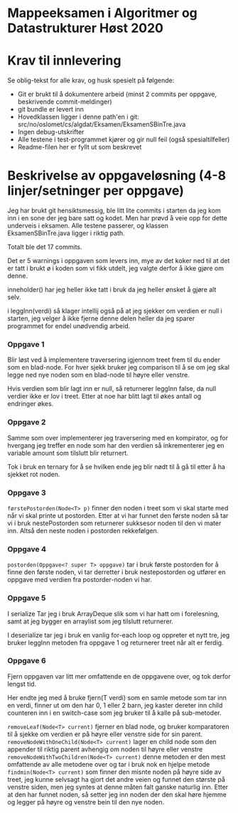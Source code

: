 # Mappeeksamen i Algoritmer og Datastrukturer Høst 2020

# Krav til innlevering

Se oblig-tekst for alle krav, og husk spesielt på følgende:

* Git er brukt til å dokumentere arbeid (minst 2 commits per oppgave, beskrivende commit-meldinger)	
* git bundle er levert inn
* Hovedklassen ligger i denne path'en i git: src/no/oslomet/cs/algdat/Eksamen/EksamenSBinTre.java
* Ingen debug-utskrifter
* Alle testene i test-programmet kjører og gir null feil (også spesialtilfeller)
* Readme-filen her er fyllt ut som beskrevet


# Beskrivelse av oppgaveløsning (4-8 linjer/setninger per oppgave)

Jeg har brukt git hensiktsmessig, ble litt lite commits i starten da jeg kom inn i en sone der jeg bare satt og kodet. Men har prøvd å veie opp for dette underveis i eksamen. Alle testene passerer, og klassen EksamenSBinTre.java ligger i riktig path.

Totalt ble det 17 commits. 

Det er 5 warnings i oppgaven som levers inn, mye av det koker ned til at det er tatt i brukt ø i koden som vi fikk utdelt, jeg valgte derfor å ikke gjøre om denne.

inneholder() har jeg heller ikke tatt i bruk da jeg heller ønsket å gjøre alt selv.

i leggInn(verdi) så klager intellij også på at jeg sjekker om verdien er null i starten, jeg velger å ikke fjerne denne delen heller da jeg sparer programmet for endel unødvendig arbeid. 

### Oppgave 1
Blir løst ved å implementere traversering igjennom treet frem til du ender som en blad-node. 
For hver sjekk bruker jeg comparison til å se om jeg skal legge ned nye noden som en blad-node til høyre eller venstre.

Hvis verdien som blir lagt inn er null, så returnerer leggInn false, da null verdier ikke er lov i treet. 
Etter at noe har blitt lagt til økes antall og endringer økes.

### Oppgave 2
Samme som over implementerer jeg traversering med en kompirator, og for hvergang jeg treffer en node som har den verdien så inkrementerer jeg en 
variable amount som tilslutt blir returnert.

Tok i bruk en ternary for å se hvilken ende jeg blir nødt til å gå til etter å ha sjekket rot noden. 

### Oppgave 3
```førstePostorden(Node<T> p)``` finner den noden i treet som vi skal starte med når vi skal printe ut postorden. 
Etter at vi har funnet den første noden så tar vi i bruk nestePostorden som returnerer sukksesor noden til den vi mater inn.
Altså den neste noden i postorden rekkefølgen. 
### Oppgave 4
```postorden(Oppgave<? super T> oppgave)``` tar i bruk første postorden for å finne den første noden, vi tar derretter i bruk nestepostorden og utfører en oppgave med verdien fra postorder-noden vi har.  
### Oppgave 5
I serialize Tar jeg i bruk ArrayDeque slik som vi har hatt om i forelesning, samt at jeg bygger en arraylist som jeg tilslutt returnerer. 

I deserialize tar jeg i bruk en vanlig for-each loop og oppreter et nytt tre, jeg bruker leggInn metoden fra oppgave 1 og returnerer treet når alt er ferdig.
### Oppgave 6
Fjern oppgaven var litt mer omfattende en de oppgavene over, og tok derfor lengst tid. 

Her endte jeg med å bruke fjern(T verdi) som en samle metode som tar inn en verdi, finner ut om den har 0, 1 eller 2 barn, jeg kaster dereter inn child counteren inn i en switch-case som jeg bruker til å kalle på sub-metoder. 

```removeLeaf(Node<T> current)``` fjerner en blad node, og bruker komparatoren til å sjekke om verdien er på høyre eller venstre side for sin parent.
```removeNodeWithOneChild(Node<T> current)``` lager en child node som den appender til riktig parent avhengig om noden til høyre eller venstre
```removeNodeWithTwoChildren(Node<T> current)``` denne metoden er den mest omfattende av alle metodene over og tar i bruk nok en hjelpe metode ```findmin(Node<T> current)``` som finner den misnte noden på høyre side av treet, jeg kunne selvsagt ha gjort det andre veien og funnet den største på venstre siden, men jeg syntes at denne måten falt ganske naturlig inn. Etter at den har funnet noden, så setter jeg inn noden der den skal høre hjemme og legger på høyre og venstre bein til den nye noden. 
